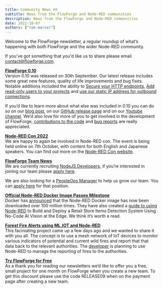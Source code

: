 ```yaml
---
title: Community News #9
subtitle: News from the FlowForge and Node-RED communities
description: News from the FlowForge and Node-RED communities
date: 2022-10-07
authors: ["rob-marcer"]
---
```


Welcome to the FlowForge newsletter, a regular roundup of what’s happening with both FlowForge and the wider Node-RED community.
<!--more-->
If you've got something that you'd like us to share please email [contact@flowforge.com](mailto:contact@flowforge.com).

[**FlowForge 0.10**](https://flowforge.com/blog/2022/09/flowforge-010-released/)   
Version 0.10 was released on 30th September. Our latest release includes some great new features, quality of life improvements and bug fixes. Notable additions included the ability to [Secure your HTTP endpoints](https://github.com/flowforge/flowforge/pull/893), [Add read-only users to your projects](github.com/flowforge/flowforge/issues/657) and [use our static IP address for outbound connections](github.com/flowforge/CloudProject/issues/59).  

If you’d like to learn more about what else was included in 0.10 you can do so on our [blog post](flowforge.com/blog/2022/09/flowforge-010-released/), on our [GitHub release page](github.com/flowforge/flowforge/releases/tag/v0.10.0) and on our [Youtube channel](youtube.com/watch?v=mjR1iiEFiBg). We’d also love for more of you to get involved in the development of FlowForge, [contributions to the code](https://github.com/flowforge/flowforge/blob/main/CONTRIBUTING.md) and [bug reports](https://github.com/flowforge/flowforge/issues) are really appreciated.
    
[**Node-RED Con 2022**](https://nrcon.nodered.org/)  
We are happy to again be involved in Node-RED con. The event is being held online on 7th October, with content for both English and Japanese speakers. You can find out more on the [Node-RED Con website](https://nrcon.nodered.org/).  

[**FlowForge Team News**](https://flowforge.com/team/)    
We are currently recruiting [NodeJS Developers](https://boards.greenhouse.io/flowforge/jobs/4463977004), if you’re interested in joining our team please [apply here](https://boards.greenhouse.io/flowforge/jobs/4463977004#app).

We are also looking for a [PeopleOps Manager](boards.greenhouse.io/flowforge/jobs/4687876004) to help us grow our team. You can [apply here](boards.greenhouse.io/flowforge/jobs/4687876004#app) for that position.
    
[**Official Node-RED Docker Image Passes Milestone**](https://twitter.com/Docker/status/1559919666721693699?t=QBzGGzY2kJ12Z5aoi1QPTA)  
Docker has [announced](https://twitter.com/Docker/status/1559919666721693699?t=QBzGGzY2kJ12Z5aoi1QPTA) that the Node-RED Docker image has now been downloaded over 100 million times. They have also created a [guide to using Node-RED](https://www.docker.com/blog/build-retail-store-items-detection-system-no-code-ai/?utm_campaign=2022-08-17-brnd-nocode&utm_medium=social&utm_source=twitter) to Build and Deploy a Retail Store Items Detection System Using No-Code AI Vision at the Edge. We think it’s worth a read.
    
[**Forest Fire Alerts using ML,IOT and Node-RED**](hackster.io/user102774/fight-fire-wild-fire-prediction-using-tinyml-df7572)  
This faciniating project came up a few days ago and we wanted to share it with you all. The concept is to use a mesh network of IoT devices to monitor various indicators of potential and current wild fires and report that that data back to the relevant authorities. The [developer](linkedin.com/in/zainmfd/) is planning to use Node-RED to manage the reporting of fires to the authorities.
    
[**Try FlowForge for Free**](https://app.flowforge.com/account/create)  
As a thank you for reading our newsletters we’d like to offer you a free, small project for one month on FlowForge when you create a new team. To get this discount please use the code RELEASE09 when on the payment page after creating a new team.
